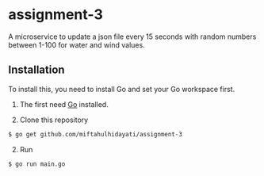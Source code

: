 # assignment-3

A microservice to update a json file every 15 seconds with random numbers between 1-100 for water and wind values.

## Installation

To install this, you need to install Go and set your Go workspace first.

1. The first need [Go](https://golang.org/) installed.

2. Clone this repository
```sh
$ go get github.com/miftahulhidayati/assignment-3
```
2. Run
```sh
$ go run main.go
```
